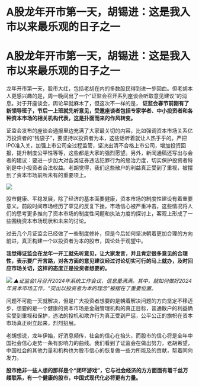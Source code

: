 # A股龙年开市第一天，胡锡进：这是我入市以来最乐观的日子之一

# A股龙年开市第一天，胡锡进：这是我入市以来最乐观的日子之一

龙年开市第一天，股市大红，包括老胡在内的多数股民得到进一步回血。但老胡本人更感兴趣的是，周一晚间出了一个“证监会召开系列座谈会听取意见建议”的消息。对于开座谈会，舆论早就麻木了，但这次不一样的是，
**证监会春节前刚有了新领导班子，节后一上班就先听意见，受邀座谈者包括专家学者、中小投资者和各种资本市场的相关机构代表，这是扑面而来的作风转变。**

证监会发布的座谈会通报里边充满了大家最关切的内容，比如强调资本市场关系亿万投资者的“钱袋子”，要坚持以投资者为本，这些话听着就让人热乎乎的。严把IPO准入关，加强上市公司全过程监管，坚决出清不合格上市公司，增加投资回报，提升制度公平性等等，这些都是大家的强烈愿望。另外，新闻通稿还写出与会者的建议：要进一步加大对各类证券违法犯罪行为的惩治力度，切实保护投资者特别是中小投资者合法权益。老胡觉得，我们这些散户的利益真正受到了重视，被摆到了资本市场前所未有的重要项上。

![](https://inews.gtimg.com/om_bt/OzLpntCZVn0rFDjK2QbFbVx5YrB2YLPbh5VZyM8gDqJRQAA/1000)

股市健康、平稳发展，除了经济的基本面要健康，资本市场的制度性建设有着重要意义。前段时间市场经历了罕见的反复下挫，市场信心被严重冲击，这些情况将人们的思考更多推向了资本市场的制度性问题和执法力度的探讨上，客观上形成了一些围绕资本市场现状和未来的讨论。

过去几个月证监会已经做了一些制度修补，但是今后如何坚决朝着更加合理的方向前进，真正构建一个以投资者为本的股市，舆论处于观望中。

**我觉得证监会在龙年一开工就先听意见，让大家发言，并且肯定很多意见的合理性，表示要广开言路，对各方面的意见建议经过讨论切实可行的马上就办，及时回应市场关切，这样的态度正是投资者想要的。**

![](https://inews.gtimg.com/om_bt/Ofq_z1ccaXsEyP6NucM4hVAqs3wQBNol9AkyzBXapprmoAA/1000)
_▲证监会1月召开2024年系统工作会议，信息量满满。其中，就如何做好2024年资本市场工作，“突出以投资者为本的理念”被摆在了重要位置。_

问题不可能一天就解决，但是广大投资者想要的是朝着解决问题的方向坚定不移迈步，想要的是一个健康的资本市场是金融管理机构的真正目标，普通散户的利益确实受到重视和保护，违法的投机和欺诈行为真正受到严惩，公平公正的旗帜在资本市场真正树立起来，烈烈招展。

老胡想说，龙年伊始，好消息频传，社会的信心在抬头，而股市的信心将是全年中国社会信心走势一条有影响力的曲线。我们看到了证监会在做出努力，老胡希望，中国社会的其他力量和机构也为股市信心的恢复做一些力所能及的贡献，帮着同向发力。

**股市绝非一些人想的那样是个“闭环游戏”，它与社会经济的方方面面有着千丝万缕联系，有一个健康的股市，中国式现代化必将更有力量。**

